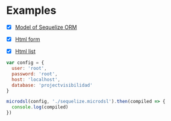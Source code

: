 # Examples

- [x] [Model of Sequelize ORM](./sequelize.microdsl)
- [x] [Html form](form.html.microdsl)
- [x] [Html list](test.view.microdsl)


```js
var config = {
  user: 'root',
  password: 'root',
  host: 'localhost',
  database: 'projectvisibilidad'
}

microdsl(config, './sequelize.microdsl').then(compiled => {
  console.log(compiled)
})
```